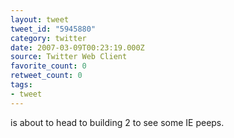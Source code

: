 ```yaml
---
layout: tweet
tweet_id: "5945880"
category: twitter
date: 2007-03-09T00:23:19.000Z
source: Twitter Web Client
favorite_count: 0
retweet_count: 0
tags:
- tweet
---
```


is about to head to building 2 to see some IE peeps.
